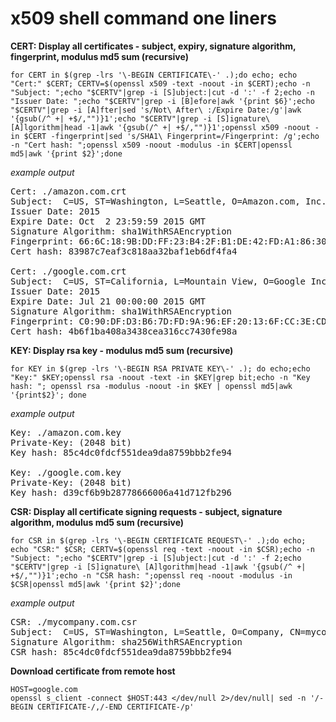 # x509 shell command one liners

**CERT: Display all certificates - subject, expiry, signature algorithm, fingerprint, modulus md5 sum (recursive)**

```
for CERT in $(grep -lrs '\-BEGIN CERTIFICATE\-' .);do echo; echo "Cert:" $CERT; CERTV=$(openssl x509 -text -noout -in $CERT);echo -n "Subject: ";echo "$CERTV"|grep -i [S]ubject:|cut -d ':' -f 2;echo -n "Issuer Date: ";echo "$CERTV"|grep -i [B]efore|awk '{print $6}';echo "$CERTV"|grep -i [A]fter|sed 's/Not\ After\ :/Expire Date:/g'|awk '{gsub(/^ +| +$/,"")}1';echo "$CERTV"|grep -i [S]ignature\ [A]lgorithm|head -1|awk '{gsub(/^ +| +$/,"")}1';openssl x509 -noout -in $CERT -fingerprint|sed 's/SHA1\ Fingerprint=/Fingerprint: /g';echo -n "Cert hash: ";openssl x509 -noout -modulus -in $CERT|openssl md5|awk '{print $2}';done
```

*example output*
<pre>
Cert: ./amazon.com.crt
Subject:  C=US, ST=Washington, L=Seattle, O=Amazon.com, Inc., CN=www.amazon.com
Issuer Date: 2015
Expire Date: Oct  2 23:59:59 2015 GMT
Signature Algorithm: sha1WithRSAEncryption
Fingerprint: 66:6C:18:9B:DD:FF:23:B4:2F:B1:DE:42:FD:A1:86:30:36:D5:70:6D
Cert hash: 83987c7eaf3c818aa32baf1eb6df4fa4

Cert: ./google.com.crt
Subject:  C=US, ST=California, L=Mountain View, O=Google Inc, CN=*.google.com
Issuer Date: 2015
Expire Date: Jul 21 00:00:00 2015 GMT
Signature Algorithm: sha1WithRSAEncryption
Fingerprint: C0:90:DF:D3:B6:7D:FD:9A:96:EF:20:13:6F:CC:3E:CD:D1:60:A5:45
Cert hash: 4b6f1ba408a3438cea316cc7430fe98a
</pre>

**KEY: Display rsa key - modulus md5 sum (recursive)**

```
for KEY in $(grep -lrs '\-BEGIN RSA PRIVATE KEY\-' .); do echo;echo "Key:" $KEY;openssl rsa -noout -text -in $KEY|grep bit;echo -n "Key hash: "; openssl rsa -modulus -noout -in $KEY | openssl md5|awk '{print$2}'; done
```

*example output*
<pre>
Key: ./amazon.com.key
Private-Key: (2048 bit)
Key hash: 85c4dc0fdcf551dea9da8759bbb2fe94

Key: ./google.com.key
Private-Key: (2048 bit)
Key hash: d39cf6b9b28778666006a41d712fb296
</pre>

**CSR: Display all certificate signing requests - subject, signature algorithm, modulus md5 sum (recursive)**
```
for CSR in $(grep -lrs '\-BEGIN CERTIFICATE REQUEST\-' .);do echo; echo "CSR:" $CSR; CERTV=$(openssl req -text -noout -in $CSR);echo -n "Subject: ";echo "$CERTV"|grep -i [S]ubject:|cut -d ':' -f 2;echo "$CERTV"|grep -i [S]ignature\ [A]lgorithm|head -1|awk '{gsub(/^ +| +$/,"")}1';echo -n "CSR hash: ";openssl req -noout -modulus -in $CSR|openssl md5|awk '{print $2}';done
```


*example output*
<pre>
CSR: ./mycompany.com.csr
Subject:  C=US, ST=Washington, L=Seattle, O=Company, CN=mycompany.com
Signature Algorithm: sha256WithRSAEncryption
CSR hash: 85c4dc0fdcf551dea9da8759bbb2fe94
</pre>

**Download certificate from remote host**

```
HOST=google.com
openssl s_client -connect $HOST:443 </dev/null 2>/dev/null| sed -n '/-BEGIN CERTIFICATE-/,/-END CERTIFICATE-/p'
```